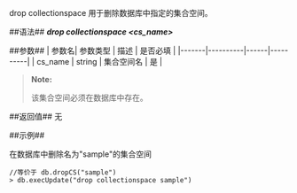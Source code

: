 
drop collectionspace 用于删除数据库中指定的集合空间。

##语法##
***drop collectionspace \<cs_name\>***

##参数##
| 参数名| 参数类型 | 描述 | 是否必填 |
|-------|----------|------|----------|
| cs_name | string | 集合空间名  | 是 |
> **Note:**
>
> 该集合空间必须在数据库中存在。

##返回值##
无

##示例##

在数据库中删除名为"sample"的集合空间

```lang-javascript
//等价于 db.dropCS("sample")
> db.execUpdate("drop collectionspace sample") 
```